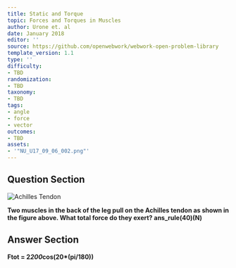 ```yaml
---
title: Static and Torque
topic: Forces and Torques in Muscles
author: Urone et. al
date: January 2018
editor: ''
source: https://github.com/openwebwork/webwork-open-problem-library
template_version: 1.1
type: ''
difficulty:
- TBD
randomization:
- TBD
taxonomy:
- TBD
tags:
- angle
- force
- vector
outcomes:
- TBD
assets:
- '"NU_U17_09_06_002.png"'
---
```


## Question Section 

![Achilles Tendon]("NU_U17_09_06_002.png")

<b>
Two muscles in the back of the leg pull on the Achilles tendon as shown in the figure above. What total force do they exert?
ans_rule(40)(N)



## Answer Section

Ftot = 2*200*cos(20*(pi/180))